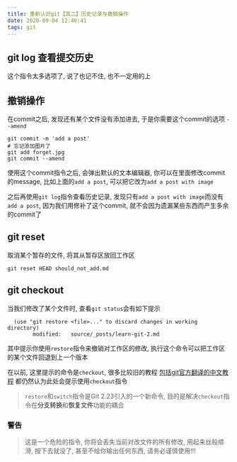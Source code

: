 ```yaml
---
title: 重新认识git【其二】历史记录与撤销操作
date: 2020-09-04 12:46:41
tags: git
---
```

## git log 查看提交历史
这个指令太多选项了, 说了也记不住, 也不一定用的上

## 撤销操作
在commit之后, 发现还有某个文件没有添加进去, 于是你需要这个commit的选项 `--amend`

```shell script
git commit -m 'add a post'
# 忘记添加图片了
git add forget.jpg
git commit --amend
```
使用这个commit指令之后, 会弹出默认的文本编辑器, 你可以在里面修改commit的message, 比如上面的`add a post`, 可以把它改为`add a post with image`

之后再使用`git log`指令查看历史记录, 发现只有`add a post with image`而没有`add a post`, 因为我们用修补了这个commit, 就不会因为遗漏某些东西而产生多余的commit了

## git reset 
取消某个暂存的文件, 将其从暂存区放回工作区
```shell script
git reset HEAD should_not_add.md
```

## git checkout

当我们修改了某个文件时, 查看`git status`会有如下提示

```
  (use "git restore <file>..." to discard changes in working directory)
        modified:   source/_posts/learn-git-2.md
```

其中提示你使用`restore`指令来撤销对工作区的修改, 执行这个命令可以把工作区的某个文件回退到上一个版本

在以前, 这里提示的命令是`checkout`, 很多比较旧的教程 [包括git官方翻译的中文教程](https://git-scm.com/book/zh/v2/Git-%E5%9F%BA%E7%A1%80-%E6%92%A4%E6%B6%88%E6%93%8D%E4%BD%9C) 都仍然认为此处会提示使用`checkout`指令

> `restore`和`switch`指令是Git 2.23引入的一个新命令, 目的是解决`checkout`指令在**分支转换**和**恢复文件**功能的耦合

### 警告
> 这是一个危险的指令, 你将会丢失当前对改文件的所有修改, 用起来丝般顺滑, 按下去就没了, 甚至不给你输出任何东西, 请务必谨慎使用!!!
